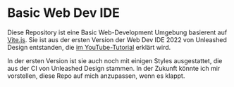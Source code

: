 # Basic Web Dev IDE

Diese Repository ist eine Basic Web-Development Umgebung basierent auf [Vite.js](https://vitejs.dev/).
Sie ist aus der ersten Version der Web Dev IDE 2022 von Unleashed Design entstanden, die [im YouTube-Tutorial](https://youtu.be/3x4FwEtP93o) erklärt wird.

In der ersten Version ist sie auch noch mit einigen Styles ausgestattet, die aus der CI von Unleashed Design stammen. In der Zukunft könnte ich mir vorstellen, diese Repo auf mich anzupassen, wenn es klappt.